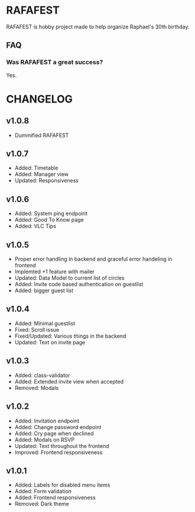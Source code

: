 # RAFAFEST

RAFAFEST is hobby project made to help organize Raphael's 30th birthday.

## FAQ
### Was RAFAFEST a great success?
Yes.

# CHANGELOG

## v1.0.8
- Dummified RAFAFEST

## v1.0.7
- Added: Timetable
- Added: Manager view
- Updated: Responsiveness

## v1.0.6
- Added: System ping endpoint
- Added: Good To Know page
- Added: VLC Tips

## v1.0.5
- Proper error handling in backend and graceful error handeling in frontend
- Implemted +1 feature with mailer
- Updated: Data Model to current list of circles
- Added: Invite code based authentication on guestlist
- Added: bigger guest list

## v1.0.4
- Added: Minimal guestlist
- Fixed: Scroll issue
- Fixed/Updated: Various things in the backend
- Updated: Text on invite page

## v1.0.3
- Added: class-validator
- Added: Extended invite view when accepted
- Removed: Modals

## v1.0.2
- Added: Invitation endpoint
- Added: Change password endpoint
- Added: Cry page when declined
- Added: Modals on RSVP
- Updated: Text throughout the frontend
- Improved: Frontend responsiveness

## v1.0.1
- Added: Labels for disabled menu items
- Added: Form validation
- Added: Frontend responsiveness
- Removed: Dark theme
